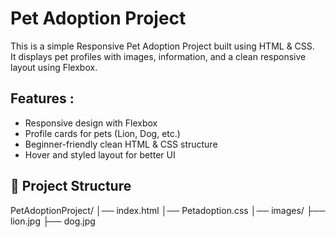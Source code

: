 # Pet Adoption Project  
This is a simple  Responsive Pet Adoption Project built using HTML & CSS.  
It displays pet profiles with images, information, and a clean responsive layout using Flexbox.  
##  Features :
- Responsive design with Flexbox  
- Profile cards for pets (Lion, Dog, etc.)  
- Beginner-friendly clean HTML & CSS structure  
- Hover and styled layout for better UI  
## 📂 Project Structure

PetAdoptionProject/
│── index.html
│── Petadoption.css
│── images/
    ├── lion.jpg
    ├── dog.jpg


